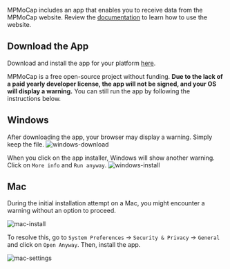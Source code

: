 MPMoCap includes an app that enables you to receive data from the MPMoCap website.
Review the [documentation](https://mocap.robotrebellion.xyz/docs) to learn how to use the website.

## Download the App
Download and install the app for your platform [here](https://mocap.robotrebellion.xyz/downloads).

MPMoCap is a free open-source project without funding.
**Due to the lack of a paid yearly developer license, the app will not be signed, and your OS will display a warning.**
You can still run the app by following the instructions below.

## Windows
After downloading the app, your browser may display a warning. Simply keep the file.
![windows-download](https://github.com/need4steve/mpmocap/blob/main/assets/docs/osc-app/app-installation/windows-download.png?raw=true)

When you click on the app installer, Windows will show another warning. Click on `More info` and `Run anyway`.
![windows-install](https://github.com/need4steve/mpmocap/blob/main/assets/docs/osc-app/app-installation/windows-install.png?raw=true)

## Mac
During the initial installation attempt on a Mac, you might encounter a warning without an option to proceed.

![mac-install](https://github.com/need4steve/mpmocap/blob/main/assets/docs/osc-app/app-installation/mac-install.png?raw=true)

To resolve this, go to `System Preferences` -> `Security & Privacy` -> `General` and click on `Open Anyway`. Then, install the app.

![mac-settings](https://github.com/need4steve/mpmocap/blob/main/assets/docs/osc-app/app-installation/mac-settings.png?raw=true)
